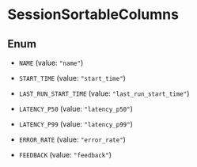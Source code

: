 

# SessionSortableColumns

## Enum


* `NAME` (value: `"name"`)

* `START_TIME` (value: `"start_time"`)

* `LAST_RUN_START_TIME` (value: `"last_run_start_time"`)

* `LATENCY_P50` (value: `"latency_p50"`)

* `LATENCY_P99` (value: `"latency_p99"`)

* `ERROR_RATE` (value: `"error_rate"`)

* `FEEDBACK` (value: `"feedback"`)



